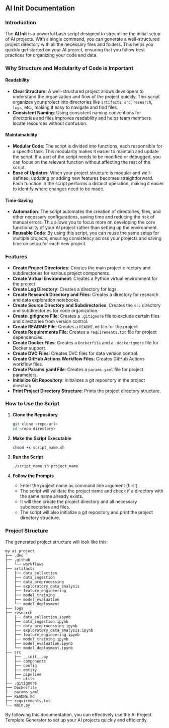 ## **AI Init** Documentation

### Introduction

The **AI Init** is a powerful bash script designed to streamline the initial setup of AI projects. With a single command, you can generate a well-structured project directory with all the necessary files and folders. This helps you quickly get started on your AI project, ensuring that you follow best practices for organizing your code and data.

### Why Structure and Modularity of Code is Important

#### Readability
- **Clear Structure**: A well-structured project allows developers to understand the organization and flow of the project quickly. This script organizes your project into directories like `artifacts`, `src`, `research`, `logs`, etc., making it easy to navigate and find files.
- **Consistent Naming**: Using consistent naming conventions for directories and files improves readability and helps team members locate resources without confusion.

#### Maintainability
- **Modular Code**: The script is divided into functions, each responsible for a specific task. This modularity makes it easier to maintain and update the script. If a part of the script needs to be modified or debugged, you can focus on the relevant function without affecting the rest of the script.
- **Ease of Updates**: When your project structure is modular and well-defined, updating or adding new features becomes straightforward. Each function in the script performs a distinct operation, making it easier to identify where changes need to be made.

#### Time-Saving
- **Automation**: The script automates the creation of directories, files, and other necessary configurations, saving time and reducing the risk of manual errors. This allows you to focus more on developing the core functionality of your AI project rather than setting up the environment.
- **Reusable Code**: By using this script, you can reuse the same setup for multiple projects, ensuring consistency across your projects and saving time on setup for each new project.

### Features


- **Create Project Directories**: Creates the main project directory and subdirectories for various project components.
- **Create Virtual Environment**: Creates a Python virtual environment for the project.
- **Create Log Directory**: Creates a directory for logs.
- **Create Research Directory and Files**: Creates a directory for research and data exploration notebooks.
- **Create Source Directory and Subdirectories**: Creates the `src` directory and subdirectories for code organization.
- **Create .gitignore File**: Creates a `.gitignore` file to exclude certain files and directories from version control.
- **Create README File**: Creates a `README.md` file for the project.
- **Create Requirements File**: Creates a `requirements.txt` file for project dependencies.
- **Create Docker Files**: Creates a `Dockerfile` and a `.dockerignore` file for Docker support.
- **Create DVC Files**: Creates DVC files for data version control.
- **Create GitHub Actions Workflow Files**: Creates GitHub Actions workflow files.
- **Create Params.yaml File**: Creates a `params.yaml` file for project parameters.
- **Initialize Git Repository**: Initializes a git repository in the project directory.
- **Print Project Directory Structure**: Prints the project directory structure.

### How to Use the Script

1. **Clone the Repository**
   ```bash
   git clone <repo-url>
   cd <repo-directory>
   ```

2. **Make the Script Executable**
   ```bash
   chmod +x script_name.sh
   ```

3. **Run the Script**
   ```bash
   ./script_name.sh project_name
   ```

4. **Follow the Prompts**
   - Enter the project name as command line argument (first).
   - The script will validate the project name and check if a directory with the same name already exists.
   - It will then create the project directory and all necessary subdirectories and files.
   - The script will also initialize a git repository and print the project directory structure.



### Project Structure

The generated project structure will look like this:

```
my_ai_project
├── .dvc
├── .github
│   └── workflows
├── artifacts
│   ├── data_collection
│   ├── data_ingestion
│   ├── data_preprocessing
│   ├── exploratory_data_analysis
│   ├── feature_engineering
│   ├── model_training
│   ├── model_evaluation
│   └── model_deployment
├── logs
├── research
│   ├── data_collection.ipynb
│   ├── data_ingestion.ipynb
│   ├── data_preprocessing.ipynb
│   ├── exploratory_data_analysis.ipynb
│   ├── feature_engineering.ipynb
│   ├── model_training.ipynb
│   ├── model_evaluation.ipynb
│   └── model_deployment.ipynb
├── src
│   ├── __init__.py
│   ├── components
│   ├── config
│   ├── entity
│   ├── pipeline
│   └── utils
├── .gitignore
├── Dockerfile
├── params.yaml
├── README.md
├── requirements.txt
└── main.py
```

By following this documentation, you can effectively use the AI Project Template Generator to set up your AI projects quickly and efficiently.